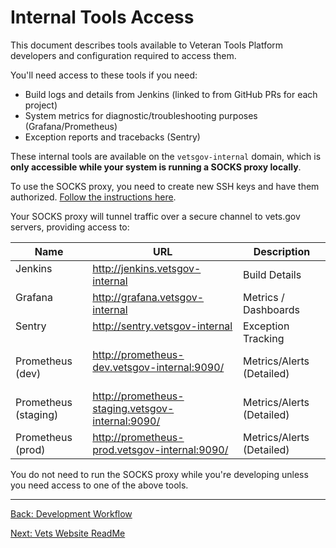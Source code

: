 # Internal Tools Access

This document describes tools available to Veteran Tools Platform developers and configuration required to access them. 

You'll need access to these tools if you need:
* Build logs and details from Jenkins (linked to from GitHub PRs for each project)
* System metrics for diagnostic/troubleshooting purposes (Grafana/Prometheus)
* Exception reports and tracebacks (Sentry)

These internal tools are available on the `vetsgov-internal` domain, which is **only accessible while your system is running a SOCKS proxy locally**. 

To use the SOCKS proxy, you need to create new SSH keys and have them authorized. <a href="https://github.com/department-of-veterans-affairs/vets-work-practices/blob/master/Onboarding-External-Contractors/request-access-to-tools.md#additional-onboarding-steps-for-developers" target="_blank">Follow the instructions here</a>. 

Your SOCKS proxy will tunnel traffic over a secure channel to vets.gov servers, providing access to:

| Name                 | URL                                              | Description                  |
|----------------------|--------------------------------------------------| -----------------------------|
| Jenkins              | http://jenkins.vetsgov-internal                  | Build Details                |
| Grafana              | http://grafana.vetsgov-internal                  | Metrics / Dashboards         |
| Sentry               | http://sentry.vetsgov-internal                   | Exception Tracking           |
| Prometheus (dev)     | http://prometheus-dev.vetsgov-internal:9090/     | Metrics/Alerts (Detailed)    |
| Prometheus (staging) | http://prometheus-staging.vetsgov-internal:9090/ | Metrics/Alerts (Detailed)    |
| Prometheus (prod)    | http://prometheus-prod.vetsgov-internal:9090/    | Metrics/Alerts (Detailed)    |

You do not need to run the SOCKS proxy while you're developing unless you need access to one of the above tools.


<hr>

[Back: Development Workflow](development-workflow.md)

[Next: Vets Website ReadMe](vets-website/vets-website-readme.md)
